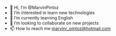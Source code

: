 - 👋 Hi, I’m @MarvinPintoz
- 👀 I’m interested in learn new technologies
- 🌱 I’m currently learning English
- 💞️ I’m looking to collaborate on new projects
- 📫 How to reach me marvinr_pintoz@hotmail.com

<!---
MarvinPintoz/MarvinPintoz is a ✨ special ✨ repository because its `README.md` (this file) appears on your GitHub profile.
You can click the Preview link to take a look at your changes.
--->
